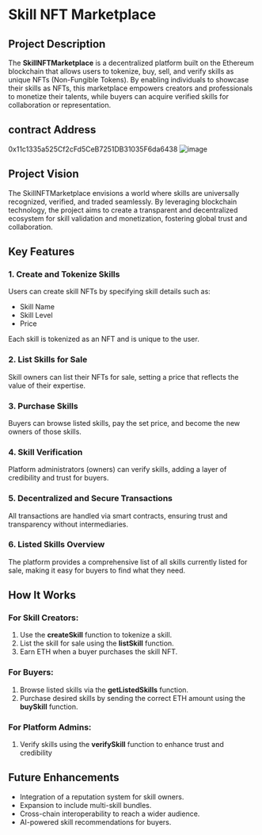 # Skill NFT Marketplace

## Project Description
The **SkillNFTMarketplace** is a decentralized platform built on the Ethereum blockchain that allows users to tokenize, buy, sell, and verify skills as unique NFTs (Non-Fungible Tokens). By enabling individuals to showcase their skills as NFTs, this marketplace empowers creators and professionals to monetize their talents, while buyers can acquire verified skills for collaboration or representation.

## contract Address 
0x11c1335a525Cf2cFd5CeB7251DB31035F6da6438
![image](https://github.com/user-attachments/assets/e0b0dd61-9865-40ae-8e87-6a0d962cf519)


## Project Vision
The SkillNFTMarketplace envisions a world where skills are universally recognized, verified, and traded seamlessly. By leveraging blockchain technology, the project aims to create a transparent and decentralized ecosystem for skill validation and monetization, fostering global trust and collaboration.

## Key Features

### 1. **Create and Tokenize Skills**
Users can create skill NFTs by specifying skill details such as:
- Skill Name
- Skill Level
- Price

Each skill is tokenized as an NFT and is unique to the user.

### 2. **List Skills for Sale**
Skill owners can list their NFTs for sale, setting a price that reflects the value of their expertise.

### 3. **Purchase Skills**
Buyers can browse listed skills, pay the set price, and become the new owners of those skills.

### 4. **Skill Verification**
Platform administrators (owners) can verify skills, adding a layer of credibility and trust for buyers.

### 5. **Decentralized and Secure Transactions**
All transactions are handled via smart contracts, ensuring trust and transparency without intermediaries.

### 6. **Listed Skills Overview**
The platform provides a comprehensive list of all skills currently listed for sale, making it easy for buyers to find what they need.

## How It Works

### For Skill Creators:
1. Use the **createSkill** function to tokenize a skill.
2. List the skill for sale using the **listSkill** function.
3. Earn ETH when a buyer purchases the skill NFT.

### For Buyers:
1. Browse listed skills via the **getListedSkills** function.
2. Purchase desired skills by sending the correct ETH amount using the **buySkill** function.

### For Platform Admins:
1. Verify skills using the **verifySkill** function to enhance trust and credibility

## Future Enhancements
- Integration of a reputation system for skill owners.
- Expansion to include multi-skill bundles.
- Cross-chain interoperability to reach a wider audience.
- AI-powered skill recommendations for buyers.
